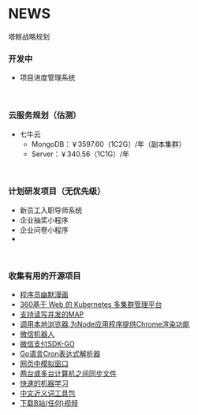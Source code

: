 # NEWS
塔鲸战略规划

### 开发中

- 项目进度管理系统

<br>

### 云服务规划（估测）

- 七牛云
  - MongoDB：￥3597.60（1C2G）/年（副本集群）
  - Server：￥340.56（1C1G）/年

<br>

### 计划研发项目（无优先级）

- 新员工入职导师系统
- 企业抽奖小程序
- 企业问卷小程序
- 

<br>

### 收集有用的开源项目

- [程序员幽默漫画](https://github.com/pipiliang/hello-comic)
- [360基于 Web 的 Kubernetes 多集群管理平台](https://github.com/Qihoo360/wayne/blob/master/README-CN.md)
- [支持读写并发的MAP](https://github.com/fanliao/go-concurrentMap)
- [调用本地浏览器,为Node应用程序提供Chrome渲染功能](https://github.com/GoogleChromeLabs/carlo)
- [微信机器人](https://github.com/songtianyi/wechat-go)
- [微信支付SDK-GO](https://github.com/objcoding/wxpay)
- [Go语言Cron表达式解析器](https://github.com/gorhill/cronexpr)
- [网页中模拟窗口](https://github.com/MonkSoul/Layx)
- [两台或多台计算机之间同步文件](https://github.com/syncthing/syncthing)
- [快速的机器学习](https://github.com/sjwhitworth/golearn/blob/master/doc/zh_CN/Home.md)
- [中文近义词工具包](https://github.com/huyingxi/Synonyms)
- [下载B站(任何)视频](https://github.com/iawia002/annie)
